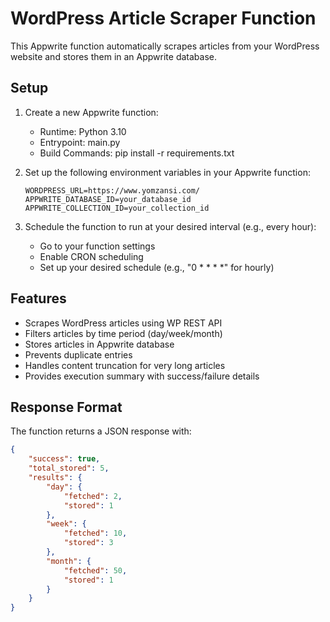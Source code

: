 # WordPress Article Scraper Function

This Appwrite function automatically scrapes articles from your WordPress website and stores them in an Appwrite database.

## Setup

1. Create a new Appwrite function:
   - Runtime: Python 3.10
   - Entrypoint: main.py
   - Build Commands: pip install -r requirements.txt

2. Set up the following environment variables in your Appwrite function:
   ```
   WORDPRESS_URL=https://www.yomzansi.com/
   APPWRITE_DATABASE_ID=your_database_id
   APPWRITE_COLLECTION_ID=your_collection_id
   ```

3. Schedule the function to run at your desired interval (e.g., every hour):
   - Go to your function settings
   - Enable CRON scheduling
   - Set up your desired schedule (e.g., "0 * * * *" for hourly)

## Features

- Scrapes WordPress articles using WP REST API
- Filters articles by time period (day/week/month)
- Stores articles in Appwrite database
- Prevents duplicate entries
- Handles content truncation for very long articles
- Provides execution summary with success/failure details

## Response Format

The function returns a JSON response with:
```json
{
    "success": true,
    "total_stored": 5,
    "results": {
        "day": {
            "fetched": 2,
            "stored": 1
        },
        "week": {
            "fetched": 10,
            "stored": 3
        },
        "month": {
            "fetched": 50,
            "stored": 1
        }
    }
}
```

